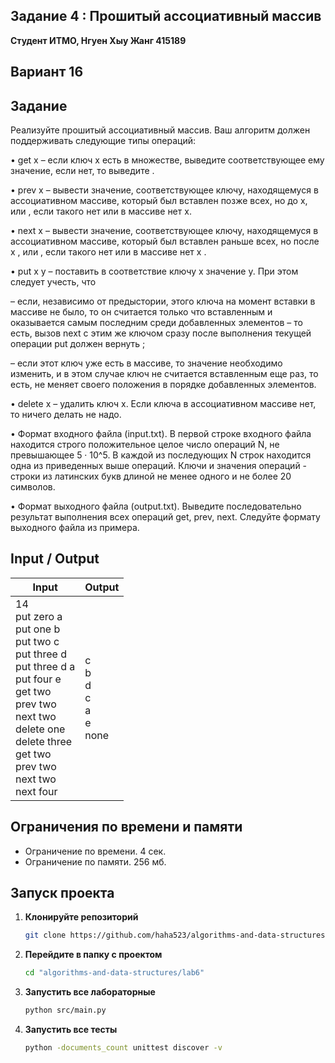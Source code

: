 ## Задание 4 : Прошитый ассоциативный массив
 

**Студент ИТМО,  Нгуен Хыу Жанг  415189**  

## Вариант 16

## Задание

Реализуйте прошитый ассоциативный массив. Ваш алгоритм должен поддерживать следующие типы операций:

• get x – если ключ x есть в множестве, выведите соответствующее ему
значение, если нет, то выведите <none>.

• prev x – вывести значение, соответствующее ключу, находящемуся в ассоциативном массиве, который был вставлен позже всех, но до x, или <none>, если такого нет или в массиве нет x.

• next x – вывести значение, соответствующее ключу, находящемуся в ассоциативном массиве, который был вставлен раньше всех, но после x , или
<none>, если такого нет или в массиве нет x .

• put x y – поставить в соответствие ключу x значение y. При этом следует
учесть, что

– eсли, независимо от предыстории, этого ключа на момент вставки в
массиве не было, то он считается только что вставленным и оказывается самым последним среди добавленных элементов – то есть, вызов
next с этим же ключом сразу после выполнения текущей операции put
должен вернуть <none>;

– если этот ключ уже есть в массиве, то значение необходимо изменить,
и в этом случае ключ не считается вставленным еще раз, то есть, не
меняет своего положения в порядке добавленных элементов.

• delete x – удалить ключ x. Если ключа в ассоциативном массиве нет, то
ничего делать не надо.

• Формат входного файла (input.txt). В первой строке входного файла находится строго положительное целое число операций N, не превышающее 5 · 10^5. В каждой из последующих N строк находится одна из приведенных
выше операций. Ключи и значения операций - строки из латинских букв
длиной не менее одного и не более 20 символов.

• Формат выходного файла (output.txt). Выведите последовательно результат выполнения всех операций get, prev, next. Следуйте формату выходного
файла из примера.


  
## Input / Output 


| Input                                            | Output                               |   
|--------------------------------------------------|--------------------------------------|
| 14 <br/>put zero a<br/>put one b<br/>put two c<br/>put three d<br/>put three d a<br/>put four e<br/>get two<br/>prev two<br/>next two<br/>delete one<br/>delete three<br/>get two<br/>prev two<br/>next two<br/>next four | c<br/>b<br/>d<br/>c<br/>a<br/>e<br/>none |




## Ограничения по времени и памяти

- Ограничение по времени. 4 сек.
- Ограничение по памяти. 256 мб.


## Запуск проекта
1. **Клонируйте репозиторий**
   ```bash
   git clone https://github.com/haha523/algorithms-and-data-structures.git
   ```
2. **Перейдите в папку с проектом**
   ```bash
   cd "algorithms-and-data-structures/lab6"
   ```
3. **Запустить все лабораторные**
    ```bash
   python src/main.py
   ```
4. **Запустить все тесты**
    ```bash
   python -documents_count unittest discover -v
   ```


